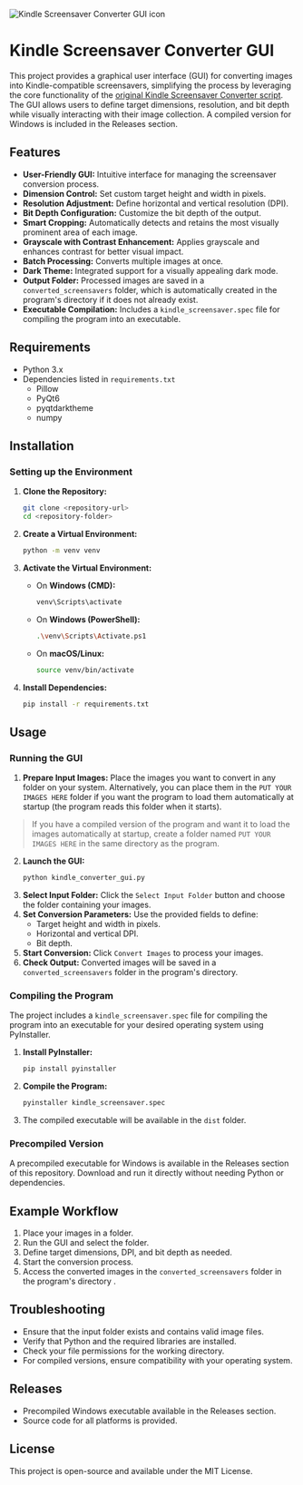 ![Kindle Screensaver Converter GUI icon](/assets/icon.ico)

# Kindle Screensaver Converter GUI

This project provides a graphical user interface (GUI) for converting images into Kindle-compatible screensavers, simplifying the process by leveraging the core functionality of the [original Kindle Screensaver Converter script](https://github.com/neura-neura/kindle-screensaver-converter). The GUI allows users to define target dimensions, resolution, and bit depth while visually interacting with their image collection. A compiled version for Windows is included in the Releases section.

## Features

- **User-Friendly GUI:** Intuitive interface for managing the screensaver conversion process.
- **Dimension Control:** Set custom target height and width in pixels.
- **Resolution Adjustment:** Define horizontal and vertical resolution (DPI).
- **Bit Depth Configuration:** Customize the bit depth of the output.
- **Smart Cropping:** Automatically detects and retains the most visually prominent area of each image.
- **Grayscale with Contrast Enhancement:** Applies grayscale and enhances contrast for better visual impact.
- **Batch Processing:** Converts multiple images at once.
- **Dark Theme:** Integrated support for a visually appealing dark mode.
- **Output Folder:** Processed images are saved in a `converted_screensavers` folder, which is automatically created in the program's directory if it does not already exist.
- **Executable Compilation:** Includes a `kindle_screensaver.spec` file for compiling the program into an executable.

## Requirements

- Python 3.x
- Dependencies listed in `requirements.txt`
  - Pillow
  - PyQt6
  - pyqtdarktheme
  - numpy

## Installation

### Setting up the Environment

1. **Clone the Repository:**
   ```bash
   git clone <repository-url>
   cd <repository-folder>
   ```

2. **Create a Virtual Environment:**
   ```bash
   python -m venv venv
   ```

3. **Activate the Virtual Environment:**
   - On **Windows (CMD):**
     ```bash
     venv\Scripts\activate
     ```
   - On **Windows (PowerShell):**
     ```bash
     .\venv\Scripts\Activate.ps1
     ```
   - On **macOS/Linux:**
     ```bash
     source venv/bin/activate
     ```

4. **Install Dependencies:**
   ```bash
   pip install -r requirements.txt
   ```

## Usage

### Running the GUI

1. **Prepare Input Images:** Place the images you want to convert in any folder on your system. Alternatively, you can place them in the `PUT YOUR IMAGES HERE` folder if you want the program to load them automatically at startup (the program reads this folder when it starts). 

>If you have a compiled version of the program and want it to load the images automatically at startup, create a folder named `PUT YOUR IMAGES HERE` in the same directory as the program.
2. **Launch the GUI:**
   ```bash
   python kindle_converter_gui.py
   ```
3. **Select Input Folder:** Click the `Select Input Folder` button and choose the folder containing your images.
4. **Set Conversion Parameters:** Use the provided fields to define:
   - Target height and width in pixels.
   - Horizontal and vertical DPI.
   - Bit depth.
5. **Start Conversion:** Click `Convert Images` to process your images.
6. **Check Output:** Converted images will be saved in a `converted_screensavers` folder in the program's directory.

### Compiling the Program

The project includes a `kindle_screensaver.spec` file for compiling the program into an executable for your desired operating system using PyInstaller.

1. **Install PyInstaller:**
   ```bash
   pip install pyinstaller
   ```

2. **Compile the Program:**
   ```bash
   pyinstaller kindle_screensaver.spec
   ```

3. The compiled executable will be available in the `dist` folder.

### Precompiled Version

A precompiled executable for Windows is available in the Releases section of this repository. Download and run it directly without needing Python or dependencies.

## Example Workflow

1. Place your images in a folder.
2. Run the GUI and select the folder.
3. Define target dimensions, DPI, and bit depth as needed.
4. Start the conversion process.
5. Access the converted images in the `converted_screensavers` folder in the program's directory .

## Troubleshooting

- Ensure that the input folder exists and contains valid image files.
- Verify that Python and the required libraries are installed.
- Check your file permissions for the working directory.
- For compiled versions, ensure compatibility with your operating system.

## Releases

- Precompiled Windows executable available in the Releases section.
- Source code for all platforms is provided.

## License

This project is open-source and available under the MIT License.

